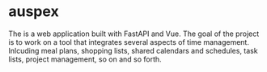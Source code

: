 # auspex
The is a web application built with FastAPI and Vue. The goal of the project is to work on a tool that integrates several aspects of time management. Inlcuding meal plans, shopping lists, shared calendars and schedules, task lists, project management, so on and so forth.
